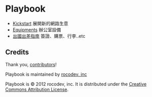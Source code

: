 Playbook
======

* [Kickstart](https://github.com/rocodev/playbook/tree/master/kickstart) 展開新的網路生意
* [Equipments](https://github.com/rocodev/playbook/tree/master/equipments) 辦公室設備
* [出國出差指南](https://github.com/rocodev/playbook/tree/master/travel) 簽證、購票、行李..etc

Credits
-------

Thank you, [contributors](https://github.com/rocodev/playbook/graphs/contributors)!



Playbook is maintained by [rocodev, inc](http://rocodev.com)


Playbook is © 2012 rocodev, inc. It is distributed under the [Creative Commons
Attribution License](http://creativecommons.org/licenses/by/3.0/).
